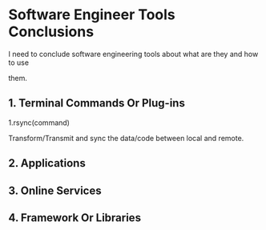 # Software Engineer Tools Conclusions

I need to conclude software engineering tools about what are they and how to use

them.

## 1. Terminal Commands Or Plug-ins

1.rsync(command)

Transform/Transmit and sync the data/code between local and remote.

## 2. Applications

## 3. Online Services

## 4. Framework Or Libraries
